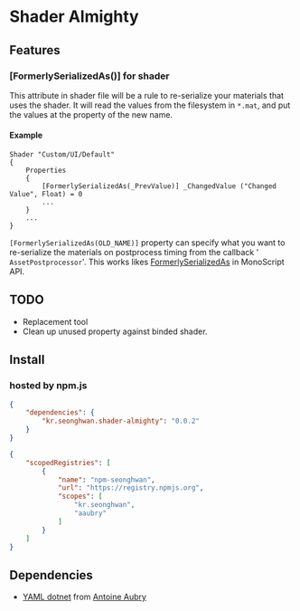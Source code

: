 # Shader Almighty

## Features

### [FormerlySerializedAs()] for shader

This attribute in shader file will be a rule to re-serialize your materials that uses the shader. It will read the values from the filesystem in `*.mat`, and put the values at the property of the new name. 

#### Example

```shaderlab
Shader "Custom/UI/Default"
{
    Properties
    {
        [FormerlySerializedAs(_PrevValue)] _ChangedValue ("Changed Value", Float) = 0
        ...
    }
    ...
}
```



`[FormerlySerializedAs(OLD_NAME)]` property can specify what you want to re-serialize the materials on postprocess timing from the callback ' `AssetPostprocessor`'. This works likes [FormerlySerializedAs](https://docs.unity3d.com/ScriptReference/Serialization.FormerlySerializedAsAttribute.html) in MonoScript API. 



## TODO

- Replacement tool
- Clean up unused property against binded shader.



## Install

### hosted by npm.js

```json
{
    "dependencies": {
        "kr.seonghwan.shader-almighty": "0.0.2"
    }
}
```

```json
{
    "scopedRegistries": [
        {
            "name": "npm-seonghwan",
            "url": "https://registry.npmjs.org",
            "scopes": [
                "kr.seonghwan",
                "aaubry"
            ]
        }
    ]
}
```



## Dependencies

- [YAML dotnet](https://github.com/aaubry/YamlDotNet) from [Antoine Aubry](https://github.com/aaubry)
